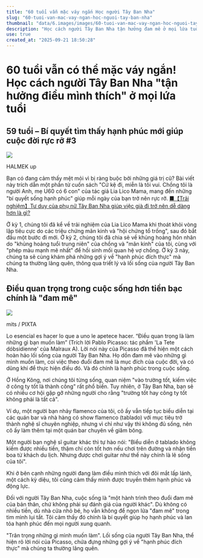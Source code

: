 ```yaml
---
title: "60 tuổi vẫn mặc váy ngắn Học người Tây Ban Nha"
slug: "60-tuoi-van-mac-vay-ngan-hoc-nguoi-tay-ban-nha"
thumbnail: "data/6.images/images/60-tuoi-van-mac-vay-ngan-hoc-nguoi-tay-ban-nha.webp"
description: "Học cách người Tây Ban Nha tận hưởng đam mê ở mọi lứa tuổi, không màng đánh giá hay tiền bạc. Tìm thấy hạnh phúc đích thực bằng cách sống là chính mình."
use: true
created_at: "2025-09-21 18:50:28"
---
```


# 60 tuổi vẫn có thể mặc váy ngắn! Học cách người Tây Ban Nha "tận hưởng điều mình thích" ở mọi lứa tuổi

## 59 tuổi – Bí quyết tìm thấy hạnh phúc mới giúp cuộc đời rực rỡ #3

![](/images/20250920-00000003-halmek-000-1-view.webp)

HALMEK up

Bạn có đang cảm thấy mệt mỏi vì bị ràng buộc bởi những giá trị cũ? Bài viết này trích dẫn một phần từ cuốn sách "Cứ kệ đi, miễn là tôi vui. Chồng tôi là người Anh, mẹ U60 có 6 con" của tác giả Lia Lico Mama, mang đến những "bí quyết sống hạnh phúc" giúp mỗi ngày của bạn trở nên rực rỡ.
[■【Trải nghiệm】Tư duy của phụ nữ Tây Ban Nha giúp việc già đi trở nên dễ dàng hơn là gì?](https://halmek.co.jp/favorite/c/hobby/15017)

Ở kỳ 1, chúng tôi đã kể về trải nghiệm của Lia Lico Mama khi thoát khỏi vòng lặp tiêu cực do các triệu chứng mãn kinh và "hội chứng tổ trống", sau đó bắt đầu một bước đi mới. Ở kỳ 2, chúng tôi đã chia sẻ về khủng hoảng hôn nhân do "khủng hoảng tuổi trung niên" của chồng và "mãn kinh" của tôi, cùng với "phép màu mạnh mẽ nhất" để hồi sinh mối quan hệ vợ chồng. Ở kỳ 3 này, chúng ta sẽ cùng khám phá những gợi ý về "hạnh phúc đích thực" mà chúng ta thường lãng quên, thông qua triết lý và lối sống của người Tây Ban Nha.

## Điều quan trọng trong cuộc sống hơn tiền bạc chính là "đam mê"

![](/images/20250920-00000003-halmek-002-1-view.webp)

mits / PIXTA

Lo esencial es hacer lo que a uno le apetece hacer.
“Điều quan trọng là làm những gì bạn muốn làm” (Trích lời Pablo Picasso: tác phẩm 'La Tete dóbsidienne' của Malraux A).
Lời nói này của Picasso đã thể hiện một cách hoàn hảo lối sống của người Tây Ban Nha. Họ dồn đam mê vào những gì mình muốn làm, coi việc theo đuổi đam mê là mục đích của cuộc đời, và có dũng khí để thực hiện điều đó. Và đó chính là hạnh phúc trong cuộc sống.

Ở Hồng Kông, nơi chúng tôi từng sống, quan niệm "vào trường tốt, kiếm việc ở công ty tốt là thành công" rất phổ biến. Tuy nhiên, ở Tây Ban Nha, bạn sẽ có nhiều cơ hội gặp gỡ những người cho rằng "trường tốt hay công ty tốt không phải là tất cả".

Ví dụ, một người bạn nhảy flamenco của tôi, cô ấy vẫn tiếp tục biểu diễn tại các quán bar và nhà hàng có show flamenco (tablado) với mục tiêu trở thành nghệ sĩ chuyên nghiệp, nhưng vì chỉ như vậy thì không đủ sống, nên cô ấy làm thêm tại một quán bar chuyên về giăm bông.

Một người bạn nghệ sĩ guitar khác thì tự hào nói: "Biểu diễn ở tablado không kiếm được nhiều tiền, thậm chí còn tốt hơn nếu chơi trên đường và nhận tiền boa từ khách du lịch. Nhưng được chơi guitar như thế này chính là lẽ sống của tôi".

Khi ở bên cạnh những người đang làm điều mình thích với đôi mắt lấp lánh, một cách kỳ diệu, tôi cũng cảm thấy mình được truyền thêm hạnh phúc và động lực.

Đối với người Tây Ban Nha, cuộc sống là "một hành trình theo đuổi đam mê của bản thân, chứ không phải sự đánh giá của người khác". Dù không có nhiều tiền, dù nhà cửa nhỏ bé, họ vẫn không để ngọn lửa "đam mê" trong tim mình lụi tắt. Tôi cảm thấy đó chính là bí quyết giúp họ hạnh phúc và lan tỏa hạnh phúc đến mọi người xung quanh.

"Trân trọng những gì mình muốn làm". Lối sống của người Tây Ban Nha, thể hiện rõ lời nói của Picasso, chứa đựng những gợi ý về "hạnh phúc đích thực" mà chúng ta thường lãng quên.